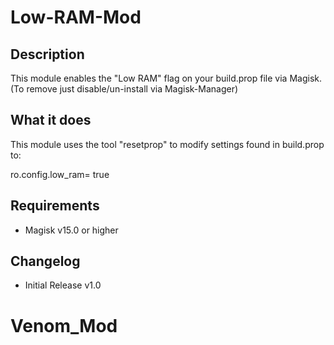 # Low-RAM-Mod
## Description
This module enables the "Low RAM" flag on your build.prop file via Magisk.
(To remove just disable/un-install via Magisk-Manager)

## What it does
This module uses the tool "resetprop" to modify settings found in build.prop to:

ro.config.low_ram= true

## Requirements
* Magisk v15.0 or higher

## Changelog 
* Initial Release v1.0
# Venom_Mod
